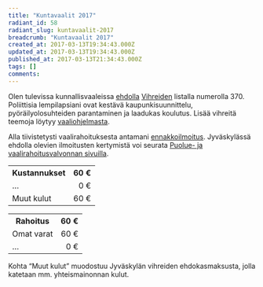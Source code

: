 ```yaml
---
title: "Kuntavaalit 2017"
radiant_id: 58
radiant_slug: kuntavaalit-2017
breadcrumb: "Kuntavaalit 2017"
created_at: 2017-03-13T19:34:43.000Z
updated_at: 2017-03-13T19:34:43.000Z
published_at: 2017-03-13T21:34:43.000Z
tags: []
comments:
---
```

<p>Olen tulevissa kunnallisvaaleissa <a href="http://www.jyvaskylanvihreat.fi/ehdokas/tero-tilus-2/">ehdolla</a> <a href="http://www.jyvaskylanvihreat.fi/kuntavaalit-2017/">Vihreiden</a> listalla numerolla 370.  Poliittisia lempilapsiani ovat kestävä kaupunkisuunnittelu, pyöräilyolosuhteiden parantaminen ja laadukas koulutus.  Lisää vihreitä teemoja löytyy <a href="http://www.jyvaskylanvihreat.fi/kuntavaalit-2017/kuntavaaliohjelma-2017/">vaaliohjelmasta</a>.</p>
<p>Alla tiivistetysti vaalirahoituksesta antamani <a href="https://www.puoluerahoitus.fi/extranet/fi/vaalit/KV2017/179/8087831c4d5fd8955ed40eee8c51b49a5f0f594d/E_EI_KV2017.html.stx?section=View">ennakkoilmoitus</a>.  Jyväskylässä ehdolla olevien ilmoitusten kertymistä voi seurata <a href="https://www.puoluerahoitus.fi/fi/index/vaalirahailmoituksia/ilmoituslistaus/KV2017/179.html">Puolue- ja vaalirahoitusvalvonnan sivuilla</a>.</p>
<table class="numeroita">
	<tr>
		<th>Kustannukset</th>
		<th class="textright">60 €</th>
	</tr>
	<tr>
		<td>&hellip;</td>
		<td style="text-align:right">0 €</td>
	</tr>
	<tr>
		<td>Muut kulut</td>
		<td style="text-align:right">60 €</td>
	</tr>
</table>
<table class="numeroita">
	<tr>
		<th>Rahoitus</th>
		<th class="textright">60 €</th>
	</tr>
	<tr>
		<td>Omat varat</td>
		<td style="text-align:right">60 €</td>
	</tr>
	<tr>
		<td>&hellip;</td>
		<td style="text-align:right">0 €</td>
	</tr>
</table>
<p>Kohta &#8220;Muut kulut&#8221; muodostuu Jyväskylän vihreiden ehdokasmaksusta, jolla katetaan mm. yhteismainonnan kulut.</p>